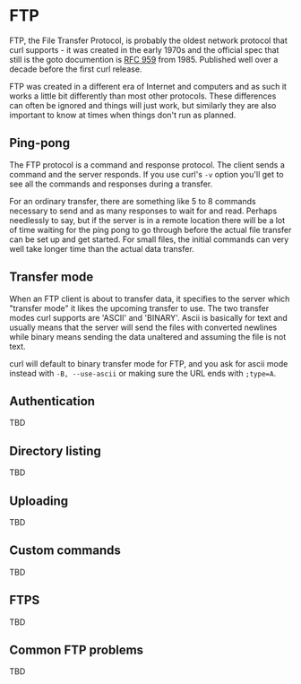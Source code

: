 # FTP

FTP, the File Transfer Protocol, is probably the oldest network protocol that
curl supports - it was created in the early 1970s and the official spec that
still is the goto documention is [RFC 959](http://www.ietf.org/rfc/rfc959.txt)
from 1985. Published well over a decade before the first curl release.

FTP was created in a different era of Internet and computers and as such it
works a little bit differently than most other protocols. These differences
can often be ignored and things will just work, but similarly they are also
important to know at times when things don't run as planned.

## Ping-pong

The FTP protocol is a command and response protocol. The client sends a
command and the server responds. If you use curl's `-v` option you'll get to
see all the commands and responses during a transfer.

For an ordinary transfer, there are something like 5 to 8 commands necessary
to send and as many responses to wait for and read. Perhaps needlessly to say,
but if the server is in a remote location there will be a lot of time waiting
for the ping pong to go through before the actual file transfer can be set up
and get started. For small files, the initial commands can very well take
longer time than the actual data transfer.

## Transfer mode

When an FTP client is about to transfer data, it specifies to the server which
"transfer mode" it likes the upcoming transfer to use. The two transfer modes
curl supports are 'ASCII' and 'BINARY'. Ascii is basically for text and
usually means that the server will send the files with converted newlines
while binary means sending the data unaltered and assuming the file is not
text.

curl will default to binary transfer mode for FTP, and you ask for ascii mode
instead with `-B, --use-ascii` or making sure the URL ends with `;type=A`.

## Authentication

TBD

## Directory listing

TBD

## Uploading

TBD

## Custom commands

TBD

## FTPS

TBD

## Common FTP problems

TBD
